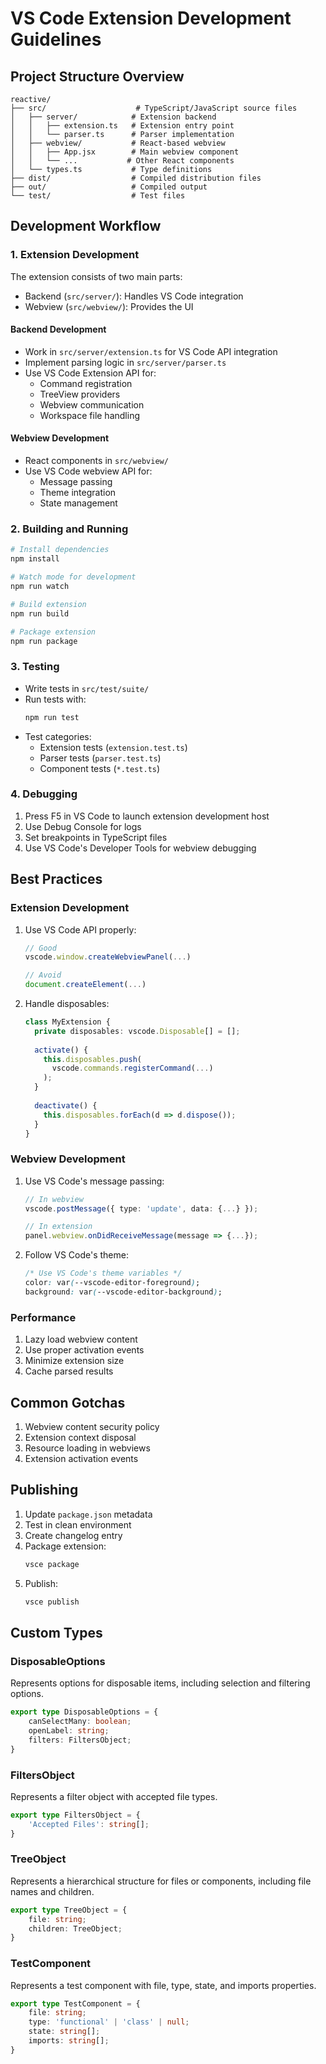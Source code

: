 # VS Code Extension Development Guidelines

## Project Structure Overview
```
reactive/
├── src/                    # TypeScript/JavaScript source files
│   ├── server/            # Extension backend
│   │   ├── extension.ts   # Extension entry point
│   │   └── parser.ts      # Parser implementation
│   ├── webview/           # React-based webview
│   │   ├── App.jsx        # Main webview component
│   │   └── ...           # Other React components
│   └── types.ts           # Type definitions
├── dist/                  # Compiled distribution files
├── out/                   # Compiled output
└── test/                  # Test files
```

## Development Workflow

### 1. Extension Development
The extension consists of two main parts:
- Backend (`src/server/`): Handles VS Code integration
- Webview (`src/webview/`): Provides the UI

#### Backend Development
- Work in `src/server/extension.ts` for VS Code API integration
- Implement parsing logic in `src/server/parser.ts`
- Use VS Code Extension API for:
  - Command registration
  - TreeView providers
  - Webview communication
  - Workspace file handling

#### Webview Development
- React components in `src/webview/`
- Use VS Code webview API for:
  - Message passing
  - Theme integration
  - State management

### 2. Building and Running

```bash
# Install dependencies
npm install

# Watch mode for development
npm run watch

# Build extension
npm run build

# Package extension
npm run package
```

### 3. Testing
- Write tests in `src/test/suite/`
- Run tests with:
  ```bash
  npm run test
  ```
- Test categories:
  - Extension tests (`extension.test.ts`)
  - Parser tests (`parser.test.ts`)
  - Component tests (`*.test.ts`)

### 4. Debugging
1. Press F5 in VS Code to launch extension development host
2. Use Debug Console for logs
3. Set breakpoints in TypeScript files
4. Use VS Code's Developer Tools for webview debugging

## Best Practices

### Extension Development
1. Use VS Code API properly:
   ```typescript
   // Good
   vscode.window.createWebviewPanel(...)
   
   // Avoid
   document.createElement(...)
   ```

2. Handle disposables:
   ```typescript
   class MyExtension {
     private disposables: vscode.Disposable[] = [];
     
     activate() {
       this.disposables.push(
         vscode.commands.registerCommand(...)
       );
     }
     
     deactivate() {
       this.disposables.forEach(d => d.dispose());
     }
   }
   ```

### Webview Development
1. Use VS Code's message passing:
   ```typescript
   // In webview
   vscode.postMessage({ type: 'update', data: {...} });
   
   // In extension
   panel.webview.onDidReceiveMessage(message => {...});
   ```

2. Follow VS Code's theme:
   ```css
   /* Use VS Code's theme variables */
   color: var(--vscode-editor-foreground);
   background: var(--vscode-editor-background);
   ```

### Performance
1. Lazy load webview content
2. Use proper activation events
3. Minimize extension size
4. Cache parsed results

## Common Gotchas
1. Webview content security policy
2. Extension context disposal
3. Resource loading in webviews
4. Extension activation events

## Publishing
1. Update `package.json` metadata
2. Test in clean environment
3. Create changelog entry
4. Package extension:
   ```bash
   vsce package
   ```
5. Publish:
   ```bash
   vsce publish
   ```

## Custom Types

### DisposableOptions
Represents options for disposable items, including selection and filtering options.

```typescript
export type DisposableOptions = {
    canSelectMany: boolean;
    openLabel: string;
    filters: FiltersObject;
}
```

### FiltersObject
Represents a filter object with accepted file types.

```typescript
export type FiltersObject = {
    'Accepted Files': string[]; 
}
```

### TreeObject
Represents a hierarchical structure for files or components, including file names and children.

```typescript
export type TreeObject = {
    file: string;
    children: TreeObject;
}
```

### TestComponent
Represents a test component with file, type, state, and imports properties.

```typescript
export type TestComponent = {
    file: string;
    type: 'functional' | 'class' | null;
    state: string[];
    imports: string[];
}
```
